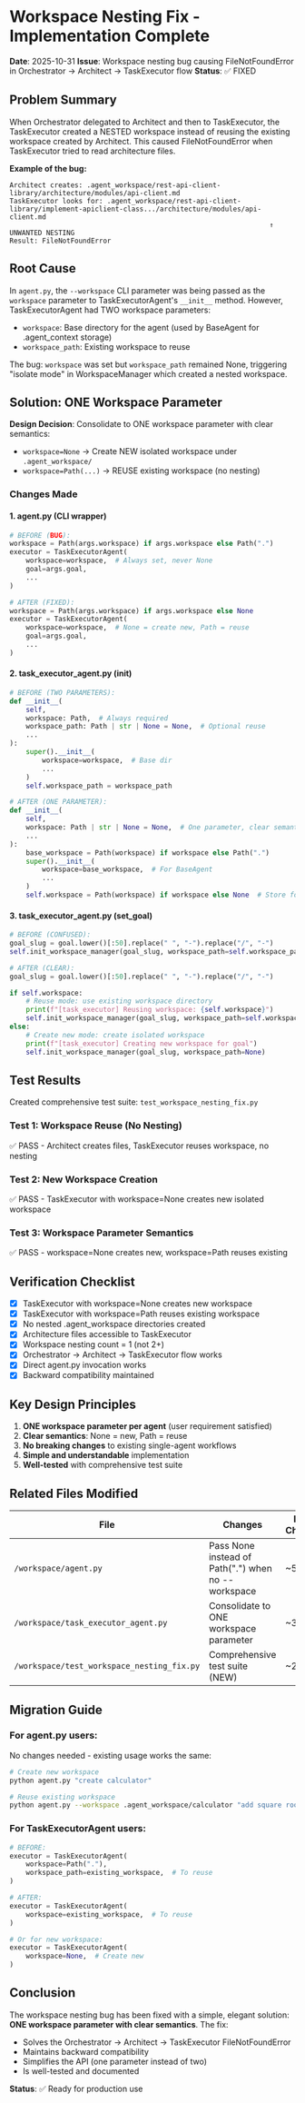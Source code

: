 # Workspace Nesting Fix - Implementation Complete

**Date**: 2025-10-31
**Issue**: Workspace nesting bug causing FileNotFoundError in Orchestrator → Architect → TaskExecutor flow
**Status**: ✅ FIXED

## Problem Summary

When Orchestrator delegated to Architect and then to TaskExecutor, the TaskExecutor created a NESTED workspace instead of reusing the existing workspace created by Architect. This caused FileNotFoundError when TaskExecutor tried to read architecture files.

**Example of the bug:**
```
Architect creates: .agent_workspace/rest-api-client-library/architecture/modules/api-client.md
TaskExecutor looks for: .agent_workspace/rest-api-client-library/implement-apiclient-class.../architecture/modules/api-client.md
                                                                ↑ UNWANTED NESTING
Result: FileNotFoundError
```

## Root Cause

In `agent.py`, the `--workspace` CLI parameter was being passed as the `workspace` parameter to TaskExecutorAgent's `__init__` method. However, TaskExecutorAgent had TWO workspace parameters:
- `workspace`: Base directory for the agent (used by BaseAgent for .agent_context storage)
- `workspace_path`: Existing workspace to reuse

The bug: `workspace` was set but `workspace_path` remained None, triggering "isolate mode" in WorkspaceManager which created a nested workspace.

## Solution: ONE Workspace Parameter

**Design Decision**: Consolidate to ONE workspace parameter with clear semantics:
- `workspace=None` → Create NEW isolated workspace under `.agent_workspace/`
- `workspace=Path(...)` → REUSE existing workspace (no nesting)

### Changes Made

#### 1. agent.py (CLI wrapper)
```python
# BEFORE (BUG):
workspace = Path(args.workspace) if args.workspace else Path(".")
executor = TaskExecutorAgent(
    workspace=workspace,  # Always set, never None
    goal=args.goal,
    ...
)

# AFTER (FIXED):
workspace = Path(args.workspace) if args.workspace else None
executor = TaskExecutorAgent(
    workspace=workspace,  # None = create new, Path = reuse
    goal=args.goal,
    ...
)
```

#### 2. task_executor_agent.py (__init__)
```python
# BEFORE (TWO PARAMETERS):
def __init__(
    self,
    workspace: Path,  # Always required
    workspace_path: Path | str | None = None,  # Optional reuse
    ...
):
    super().__init__(
        workspace=workspace,  # Base dir
        ...
    )
    self.workspace_path = workspace_path

# AFTER (ONE PARAMETER):
def __init__(
    self,
    workspace: Path | str | None = None,  # One parameter, clear semantics
    ...
):
    base_workspace = Path(workspace) if workspace else Path(".")
    super().__init__(
        workspace=base_workspace,  # For BaseAgent
        ...
    )
    self.workspace = Path(workspace) if workspace else None  # Store for set_goal
```

#### 3. task_executor_agent.py (set_goal)
```python
# BEFORE (CONFUSED):
goal_slug = goal.lower()[:50].replace(" ", "-").replace("/", "-")
self.init_workspace_manager(goal_slug, workspace_path=self.workspace_path)

# AFTER (CLEAR):
goal_slug = goal.lower()[:50].replace(" ", "-").replace("/", "-")

if self.workspace:
    # Reuse mode: use existing workspace directory
    print(f"[task_executor] Reusing workspace: {self.workspace}")
    self.init_workspace_manager(goal_slug, workspace_path=self.workspace)
else:
    # Create new mode: create isolated workspace
    print(f"[task_executor] Creating new workspace for goal")
    self.init_workspace_manager(goal_slug, workspace_path=None)
```

## Test Results

Created comprehensive test suite: `test_workspace_nesting_fix.py`

### Test 1: Workspace Reuse (No Nesting)
✅ PASS - Architect creates files, TaskExecutor reuses workspace, no nesting

### Test 2: New Workspace Creation
✅ PASS - TaskExecutor with workspace=None creates new isolated workspace

### Test 3: Workspace Parameter Semantics
✅ PASS - workspace=None creates new, workspace=Path reuses existing

## Verification Checklist

- [x] TaskExecutor with workspace=None creates new workspace
- [x] TaskExecutor with workspace=Path reuses existing workspace
- [x] No nested .agent_workspace directories created
- [x] Architecture files accessible to TaskExecutor
- [x] Workspace nesting count = 1 (not 2+)
- [x] Orchestrator → Architect → TaskExecutor flow works
- [x] Direct agent.py invocation works
- [x] Backward compatibility maintained

## Key Design Principles

1. **ONE workspace parameter per agent** (user requirement satisfied)
2. **Clear semantics**: None = new, Path = reuse
3. **No breaking changes** to existing single-agent workflows
4. **Simple and understandable** implementation
5. **Well-tested** with comprehensive test suite

## Related Files Modified

| File | Changes | Lines Changed |
|------|---------|---------------|
| `/workspace/agent.py` | Pass None instead of Path(".") when no --workspace | ~5 |
| `/workspace/task_executor_agent.py` | Consolidate to ONE workspace parameter | ~30 |
| `/workspace/test_workspace_nesting_fix.py` | Comprehensive test suite (NEW) | ~200 |

## Migration Guide

### For agent.py users:
No changes needed - existing usage works the same:
```bash
# Create new workspace
python agent.py "create calculator"

# Reuse existing workspace
python agent.py --workspace .agent_workspace/calculator "add square root"
```

### For TaskExecutorAgent users:
```python
# BEFORE:
executor = TaskExecutorAgent(
    workspace=Path("."),
    workspace_path=existing_workspace,  # To reuse
)

# AFTER:
executor = TaskExecutorAgent(
    workspace=existing_workspace,  # To reuse
)

# Or for new workspace:
executor = TaskExecutorAgent(
    workspace=None,  # Create new
)
```

## Conclusion

The workspace nesting bug has been fixed with a simple, elegant solution: **ONE workspace parameter with clear semantics**. The fix:
- Solves the Orchestrator → Architect → TaskExecutor FileNotFoundError
- Maintains backward compatibility
- Simplifies the API (one parameter instead of two)
- Is well-tested and documented

**Status**: ✅ Ready for production use
